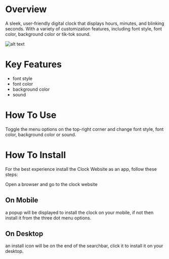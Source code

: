 # Overview

A sleek, user-friendly digital clock that displays hours, minutes, and blinking seconds. With a variety of customization features, including font style, font color, background color or  tik-tok sound.

![alt text](alarm-clock-1.png)

# Key Features

+ font style
+ font color
+ background color
+ sound

# How To Use

Toggle the menu options on the top-right corner and change font style, font color, background color or sound.

# How To Install

For the best experience install the Clock Website as an app, follow these steps:

Open a browser and go to the clock website

## On Mobile
a popup will be displayed to install the clock on your mobile,
if not then install it from the three dot menu options.

## On Desktop
an install icon will be on the end of the searchbar, click it to install it on your desktop.

